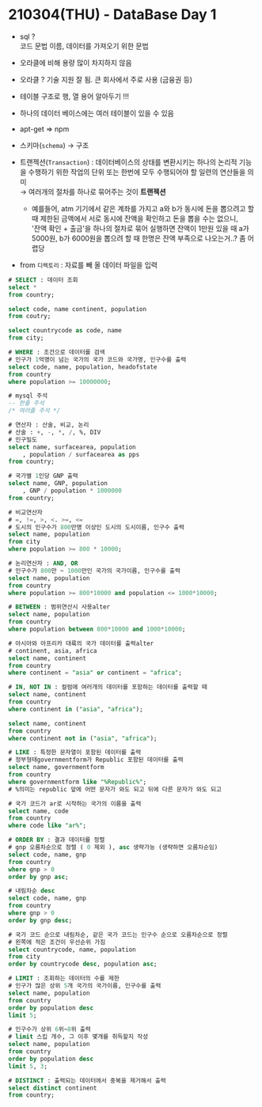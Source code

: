 # 210304(THU) - DataBase Day 1

- sql ?  
  코드 문법 이름, 데이터를 가져오기 위한 문법

- 오라클에 비해 용량 많이 차지하지 않음
- 오라클 ? 기술 지원 잘 됨. 큰 회사에서 주로 사용 (금융권 등)

- 테이블 구조로 행, 열 용어 알아두기 !!! 

- 하나의 데이터 베이스에는 여러 테이블이 있을 수 있음

- apt-get ⇒ npm

- 스키마(`schema`) &#8594; 구조 

- 트랜젝션(`Transaction`) : 데이터베이스의 상태를 변환시키는 하나의 논리적 기능을 수행하기 위한 작업의 단위 또는 한번에 모두 수행되어야 할 일련의 연산들을 의미  
  &#8594; 여러개의 절차를 하나로 묶어주는 것이 **트랜젝션**  
   - 예를들어, atm 기기에서 같은 계좌를 가지고 a와 b가 동시에 돈을 뽑으려고 할 때 제한된 금액에서 서로 동시에 잔액을 확인하고 돈을 뽑을 수는 없으니,  
     '잔액 확인 + 출금'을 하나의 절차로 묶어 실행하면 잔액이 1만원 있을 때 a가 5000원, b가 6000원을 뽑으려 할 때 한명은 잔액 부족으로 나오는거..? 좀 어렵당

- from `디렉토리` : 자료를 빼 올 데이터 파일을 입력

```sql
# SELECT : 데이터 조회
select *
from country;

select code, name continent, population
from coutry;

select countrycode as code, name
from city;

# WHERE : 조건으로 데이터를 검색
# 인구가 1억명이 넘는 국가의 국가 코드와 국가명, 인구수를 출력 
select code, name, population, headofstate
from country
where population >= 10000000;

# mysql 주석
-- 한줄 주석
/* 여러줄 주석 */

# 연산자 : 산술, 비교, 논리 
# 산술 : +, -, *, /, %, DIV 
# 인구밀도
select name, surfacearea, population
	, population / surfacearea as pps
from country;

# 국가별 1인당 GNP 출력 
select name, GNP, population
	, GNP / population * 1000000
from country;

# 비교연산자
# =, !=, >, <. >=, <=
# 도시의 인구수가 800만명 이상인 도시의 도시이름, 인구수 출력
select name, population
from city
where population >= 800 * 10000;

# 논리연산자 : AND, OR 
# 인구수가 800만 ~ 1000만인 국가의 국가이름, 인구수를 출력
select name, population
from country
where population >= 800*10000 and population <= 1000*10000;

# BETWEEN : 범위연산시 사용alter
select name, population
from country
where population between 800*10000 and 1000*10000;

# 아시아와 아프리카 대륙의 국가 데이터를 출력alter
# continent, asia, africa
select name, continent
from country
where continent = "asia" or continent = "africa";

# IN, NOT IN : 컬럼에 여러개의 데이터를 포함하는 데이터를 출력할 때 
select name, continent
from country
where continent in ("asia", "africa");

select name, continent
from country
where continent not in ("asia", "africa");

# LIKE : 특정한 문자열이 포함된 데이터를 출력
# 정부형태governmentform가 Republic 포함된 데이터를 출력 
select name, governmentform
from country
where governmentform like "%Republic%";
# %의미는 republic 앞에 어떤 문자가 와도 되고 뒤에 다른 문자가 와도 되고 

# 국가 코드가 ar로 시작하는 국가의 이름을 출력 
select name, code 
from country
where code like "ar%";

# ORDER BY : 결과 데이터를 정렬
# gnp 오름차순으로 정렬 ( 0 제외 ), asc 생략가능 (생략하면 오름차순임)
select code, name, gnp
from country
where gnp > 0
order by gnp asc; 

# 내림차순 desc 
select code, name, gnp
from country
where gnp > 0
order by gnp desc; 

# 국가 코드 순으로 내림차순, 같은 국가 코드는 인구수 순으로 오름차순으로 정렬 
# 왼쪽에 적은 조건이 우선순위 가짐
select countrycode, name, population 
from city
order by countrycode desc, population asc;

# LIMIT : 조회하는 데이터의 수를 제한
# 인구가 많은 상위 5개 국가의 국가이름, 인구수를 출력 
select name, population
from country
order by population desc
limit 5;

# 인구수가 상위 6위~8위 출력 
# limit 스킵 개수, 그 이후 몇개를 취득할지 작성
select name, population
from country
order by population desc
limit 5, 3;

# DISTINCT : 출력되는 데이터에서 중복을 제거해서 출력
select distinct continent
from country;
```
